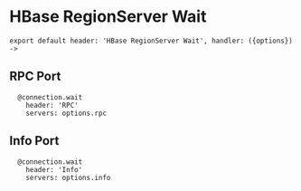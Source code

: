 
# HBase RegionServer Wait

    export default header: 'HBase RegionServer Wait', handler: ({options}) ->

## RPC Port

      @connection.wait
        header: 'RPC'
        servers: options.rpc

## Info Port

      @connection.wait
        header: 'Info'
        servers: options.info
